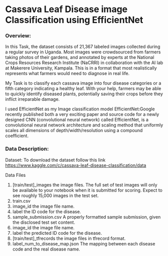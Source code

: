 # Cassava Leaf Disease image Classification using EfficientNet

### Overview:
In this Task, the dataset consists of 21,367 labeled images collected during a regular survey in Uganda. 
Most images were crowdsourced from farmers taking photos of their gardens, and annotated by experts at the National Crops Resources Research Institute (NaCRRI) in collaboration with the AI lab at Makerere University, Kampala.
This is in a format that most realistically represents what farmers would need to diagnose in real life.

My Task is to classify each cassava image into four disease categories or a fifth category indicating a healthy leaf. 
With your help, farmers may be able to quickly identify diseased plants, potentially saving their crops before they inflict irreparable damage.

I used EfficientNet as my Image classification model
EfficientNet:Google recently published both a very exciting paper and source code for a newly designed CNN (convolutional neural network) called EfficientNet, is a convolutional neural network architecture and scaling method that uniformly scales all dimensions of depth/width/resolution using a compound coefficient.

### Data Description:
Dataset:
To download the dataset follow this link
https://www.kaggle.com/c/cassava-leaf-disease-classification/data   

Data Files
1. [train/test]_images the image files. The full set of test images will only be available to your notebook when it is submitted for scoring. Expect to see roughly 15,000 images in the test set.
2. train.csv
3. image_id the image file name.
4. label the ID code for the disease.
5. sample_submission.csv A properly formatted sample submission, given the disclosed test set content.
6. image_id the image file name.
7. label the predicted ID code for the disease.
8. [train/test]_tfrecords the image files in tfrecord format.
9. label_num_to_disease_map.json The mapping between each disease code and the real disease name.

